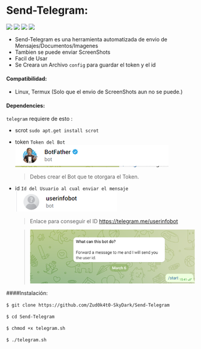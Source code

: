 
# Send-Telegram:
![](https://img.shields.io/badge/Dependencies-scrot-green!) ![](https://img.shields.io/badge/Dependencies-Token-green) ![](https://img.shields.io/badge/Dependencies-Id-green) ![](https://img.shields.io/badge/Version-1.0-blue)
- Send-Telegram es una herramienta automatizada de envio de Mensajes/Documentos/Imagenes
- Tambien se puede enviar ScreenShots
- Facil de Usar
- Se Creara un Archivo `config` para guardar  el token y el id

#### Compatibilidad:
- Linux, Termux (Solo que el envio de ScreenShots aun no se puede.)

#### Dependencies:
`telegram` requiere de esto :
- scrot
	`sudo apt.get install scrot`

- token
	 `Token del Bot`
	 ![](https://github.com/Zud0k4t0-SkyDark/Telegram-Message/blob/main/Imagenes/Bot%20Father.png)
	 >Debes crear el Bot que te otorgara el  Token.

- id
	 `Id del Usuario al cual enviar el mensaje`
	 ![](https://github.com/Zud0k4t0-SkyDark/Telegram-Message/blob/main/Imagenes/bot_id.png)
	 >Enlace para conseguir el ID https://telegram.me/userinfobot

	 >![](https://github.com/Zud0k4t0-SkyDark/Telegram-Message/blob/main/Imagenes/menssage.png)

####Instalación:

`$ git clone https://github.com/Zud0k4t0-SkyDark/Send-Telegram`

`$ cd Send-Telegram`

`$ chmod +x telegram.sh`

`$ ./telegram.sh`
